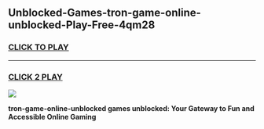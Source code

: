 
## Unblocked-Games-tron-game-online-unblocked-Play-Free-4qm28
<h3>
<a href="https://premium76.site?title=tron-game-online-unblocked&ref=18A1">CLICK TO PLAY</a></h3>
<hr>

<h3>
<a href="https://premium76.site?title=tron-game-online-unblocked&ref=18A1">CLICK 2 PLAY</a>
  
</h3>

<a href="https://premium76.site?title=tron-game-online-unblocked&ref=18A1"><img src="https://clearcache.store/games.png"></a>


**tron-game-online-unblocked games unblocked: Your Gateway to Fun and Accessible Online Gaming**
